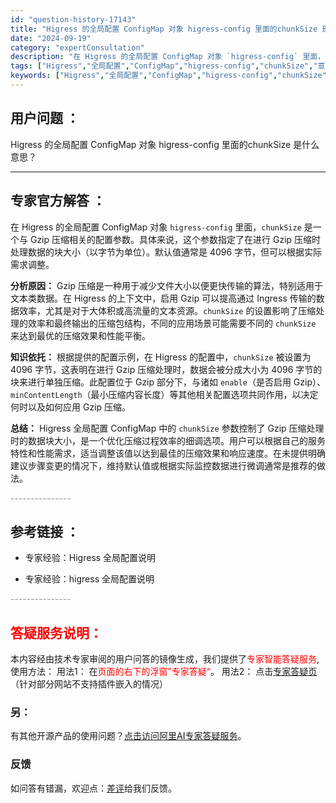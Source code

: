 ```yaml
---
id: "question-history-17143"
title: "Higress 的全局配置 ConfigMap 对象 higress-config 里面的chunkSize 是什么意思？"
date: "2024-09-19"
category: "expertConsultation"
description: "在 Higress 的全局配置 ConfigMap 对象 `higress-config` 里面，`chunkSize` 是一个与 Gzip 压缩相关的配置参数。具体来说，这个参数指定了在进行 Gzip 压缩时处理数据的块大小（以字节为单位）。默认值通常是 4096 字节，但可以根据实际需求调整。*"
tags: ["Higress","全局配置","ConfigMap","higress-config","chunkSize","意思"]
keywords: ["Higress","全局配置","ConfigMap","higress-config","chunkSize","意思"]
---
```


## 用户问题 ： 
 Higress 的全局配置 ConfigMap 对象 higress-config 里面的chunkSize 是什么意思？  

---------------
## 专家官方解答 ：

在 Higress 的全局配置 ConfigMap 对象 `higress-config` 里面，`chunkSize` 是一个与 Gzip 压缩相关的配置参数。具体来说，这个参数指定了在进行 Gzip 压缩时处理数据的块大小（以字节为单位）。默认值通常是 4096 字节，但可以根据实际需求调整。

**分析原因：**
Gzip 压缩是一种用于减少文件大小以便更快传输的算法，特别适用于文本类数据。在 Higress 的上下文中，启用 Gzip 可以提高通过 Ingress 传输的数据效率，尤其是对于大体积或高流量的文本资源。`chunkSize` 的设置影响了压缩处理的效率和最终输出的压缩包结构，不同的应用场景可能需要不同的 `chunkSize` 来达到最优的压缩效果和性能平衡。

**知识依托：**
根据提供的配置示例，在 Higress 的配置中，`chunkSize` 被设置为 4096 字节，这表明在进行 Gzip 压缩处理时，数据会被分成大小为 4096 字节的块来进行单独压缩。此配置位于 Gzip 部分下，与诸如 `enable`（是否启用 Gzip）、`minContentLength`（最小压缩内容长度）等其他相关配置选项共同作用，以决定何时以及如何应用 Gzip 压缩。

**总结：**
Higress 全局配置 ConfigMap 中的 `chunkSize` 参数控制了 Gzip 压缩处理时的数据块大小，是一个优化压缩过程效率的细调选项。用户可以根据自己的服务特性和性能需求，适当调整该值以达到最佳的压缩效果和响应速度。在未提供明确建议步骤变更的情况下，维持默认值或根据实际监控数据进行微调通常是推荐的做法。


<font color="#949494">---------------</font> 


## 参考链接 ：

* 专家经验：Higress 全局配置说明 
 
 * 专家经验：higress 全局配置说明 


 <font color="#949494">---------------</font> 
 


## <font color="#FF0000">答疑服务说明：</font> 

本内容经由技术专家审阅的用户问答的镜像生成，我们提供了<font color="#FF0000">专家智能答疑服务</font>,使用方法：
用法1： 在<font color="#FF0000">页面的右下的浮窗”专家答疑“</font>。
用法2： 点击[专家答疑页](https://answer.opensource.alibaba.com/docs/intro)（针对部分网站不支持插件嵌入的情况）
### 另：


有其他开源产品的使用问题？[点击访问阿里AI专家答疑服务](https://answer.opensource.alibaba.com/docs/intro)。
### 反馈
如问答有错漏，欢迎点：[差评](https://ai.nacos.io/user/feedbackByEnhancerGradePOJOID?enhancerGradePOJOId=17156)给我们反馈。
